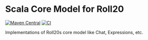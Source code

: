 Scala Core Model for Roll20
==============================

[![Maven Central](https://img.shields.io/maven-central/v/com.lkroll/roll20-core_2.13)](https://search.maven.org/artifact/com.lkroll/roll20-core_2.13)
[![CI](https://github.com/github/docs/actions/workflows/ci.yml/badge.svg)](https://github.com/Bathtor/roll20-core/actions)

Implementations of Roll20s core model like Chat, Expressions, etc.
